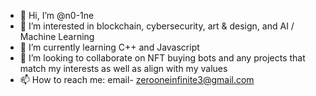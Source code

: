 - 👋 Hi, I’m @n0-1ne
- 👀 I’m interested in blockchain, cybersecurity, art & design, and AI / Machine Learning
- 🌱 I’m currently learning C++ and Javascript
- 💞️ I’m looking to collaborate on NFT buying bots and any projects that match my interests as well as align with my values
- 📫 How to reach me: email- zerooneinfinite3@gmail.com

<!---
n0-1ne/n0-1ne is a ✨ special ✨ repository because its `README.md` (this file) appears on your GitHub profile.
You can click the Preview link to take a look at your changes.
--->
